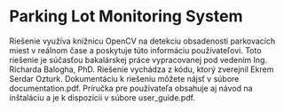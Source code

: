 # Parking Lot Monitoring System
Riešenie využíva knižnicu OpenCV na detekciu obsadenosti parkovacích miest v reálnom čase a poskytuje túto informáciu používateľovi.
Toto riešenie je súčasťou bakalárskej práce vypracovanej pod vedením Ing. Richarda Balogha, PhD. 
Riešenie vychádza z kódu, ktorý zverejnil Ekrem Serdar Ozturk.
Dokumentáciu k riešeniu môžete nájsť v súbore documentation.pdf.
Príručka pre používateľa obsahuje aj návod na inštaláciu a je k dispozícii v súbore user_guide.pdf.
